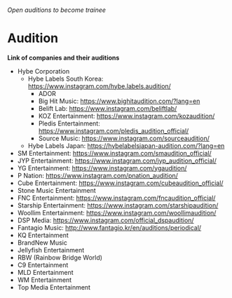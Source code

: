###### Open auditions to become trainee

# Audition
**Link of companies and their auditions**

- Hybe Corporation
  - Hybe Labels South Korea: https://www.instagram.com/hybe.labels.audition/
    - ADOR
    - Big Hit Music: https://www.bighitaudition.com/?lang=en
    - Belift Lab: https://www.instagram.com/beliftlab/
    - KOZ Entertainment: https://www.instagram.com/kozaudition/
    - Pledis Entertainment: https://www.instagram.com/pledis_audition_official/
    - Source Music: https://www.instagram.com/sourceaudition/
  - Hybe Labels Japan: https://hybelabelsjapan-audition.com/?lang=en
- SM Entertainment: https://www.instagram.com/smaudition_official/
- JYP Entertainment: https://www.instagram.com/jyp_audition_official/
- YG Entertainment: https://www.instagram.com/ygaudition/
- P Nation: https://www.instagram.com/pnation_audition/
- Cube Entertainment: https://www.instagram.com/cubeaudition_official/
- Stone Music Entertainment
- FNC Entertainment: https://www.instagram.com/fncaudition_official/
- Starship Entertainment: https://www.instagram.com/starshipaudition/
- Woollim Entertainment: https://www.instagram.com/woollimaudition/
- DSP Media: https://www.instagram.com/official_dspaudition/
- Fantagio Music: http://www.fantagio.kr/en/auditions/periodical/
- KQ Entertainment
- BrandNew Music
- Jellyfish Entertainment
- RBW (Rainbow Bridge World)
- C9 Entertainment
- MLD Entertainment
- WM Entertainment
- Top Media Entertainment
